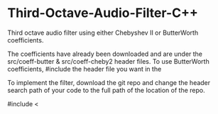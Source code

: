 # Third-Octave-Audio-Filter-C++

Third octave audio filter using either Chebyshev II or ButterWorth coefficients.

The coefficients have already been downloaded and are under the src/coeff-butter & src/coeff-cheby2 header files.
To use ButterWorth coefficients, #include the header file you want in the 

To implement the filter, download the git repo and change the header search path of your code to the full path of the location of the repo.

#include <
